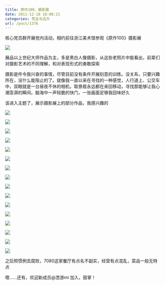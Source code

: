 ```yaml
---
title: 原作100，摄影展
date: 2011-12-18 18:08:21
categories: 苟且与远方
url: /post/1376
---
```


核心党员群开展党内活动，相约前往浙江美术馆参观《原作100》摄影展

![](http://qiniu.colacdn.com/img/posts/2011-12/12-18/1.jpg)

展品以上世纪大师作品为主，多是黑白人像摄影，从这些老照片中能看出，前辈们对摄影艺术的不同理解，和对表现形式的勇敢探索

摄影是件令我兴奋的事情，尽管目前没有条件开展刻意的训练。没关系，只要兴趣所在，没什么能阻止的了。就像我一直以来在寻找的一种感觉，人行道上、公交车中，双眼就是一台昼夜不休的相机，取景框永远都在来回移动，寻找那能够让我心潮澎湃的瞬间。脑海中一声轻脆的快门，一张画面足够我回味好久

该进入主题了，展示摄影展上的部分作品，我感兴趣的

![](http://qiniu.colacdn.com/img/posts/2011-12/12-18/2.jpg)

![](http://qiniu.colacdn.com/img/posts/2011-12/12-18/3.jpg)

![](http://qiniu.colacdn.com/img/posts/2011-12/12-18/4.jpg)

![](http://qiniu.colacdn.com/img/posts/2011-12/12-18/5.jpg)

![](http://qiniu.colacdn.com/img/posts/2011-12/12-18/6.jpg)

![](http://qiniu.colacdn.com/img/posts/2011-12/12-18/7.jpg)

![](http://qiniu.colacdn.com/img/posts/2011-12/12-18/8.jpg)

![](http://qiniu.colacdn.com/img/posts/2011-12/12-18/9.jpg)

![](http://qiniu.colacdn.com/img/posts/2011-12/12-18/10.jpg)

![](http://qiniu.colacdn.com/img/posts/2011-12/12-18/11.jpg)

![](http://qiniu.colacdn.com/img/posts/2011-12/12-18/12.jpg)

![](http://qiniu.colacdn.com/img/posts/2011-12/12-18/13.jpg)

![](http://qiniu.colacdn.com/img/posts/2011-12/12-18/14.jpg)

![](http://qiniu.colacdn.com/img/posts/2011-12/12-18/15.jpg)

![](http://qiniu.colacdn.com/img/posts/2011-12/12-18/16.jpg)

![](http://qiniu.colacdn.com/img/posts/2011-12/12-18/17.jpg)

之后照惯例去腐败，7080这家餐厅有点名不副实，经营有点混乱，菜品一般无特点

嗯……还有，欢迎新成员@滺游mi 加入，鼓掌！
